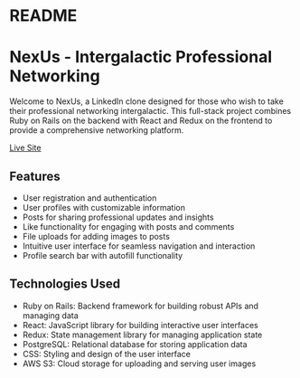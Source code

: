 # README

# NexUs - Intergalactic Professional Networking

Welcome to NexUs, a LinkedIn clone designed for those who wish to take their professional networking intergalactic. This full-stack project combines Ruby on Rails on the backend with React and Redux on the frontend to provide a comprehensive networking platform.

[Live Site](https://nexus-zblj.onrender.com)

## Features
- User registration and authentication
- User profiles with customizable information
- Posts for sharing professional updates and insights
- Like functionality for engaging with posts and comments
- File uploads for adding images to posts
- Intuitive user interface for seamless navigation and interaction
- Profile search bar with autofill functionality

## Technologies Used
- Ruby on Rails: Backend framework for building robust APIs and managing data
- React: JavaScript library for building interactive user interfaces
- Redux: State management library for managing application state
- PostgreSQL: Relational database for storing application data
- CSS: Styling and design of the user interface
- AWS S3: Cloud storage for uploading and serving user images
